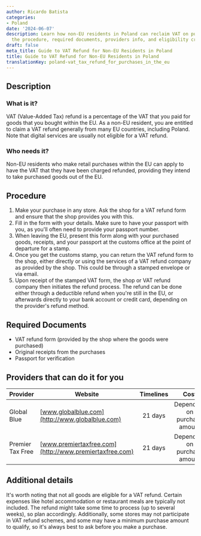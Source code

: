 ```yaml
---
author: Ricardo Batista
categories:
- Poland
date: '2024-06-07'
description: Learn how non-EU residents in Poland can reclaim VAT on purchases. Follow
  the procedure, required documents, providers info, and eligibility criteria.
draft: false
meta_title: Guide to VAT Refund for Non-EU Residents in Poland
title: Guide to VAT Refund for Non-EU Residents in Poland
translationKey: poland-vat_tax_refund_for_purchases_in_the_eu
---
```



## Description
### What is it?
VAT (Value-Added Tax) refund is a percentage of the VAT that you paid for goods that you bought within the EU. As a non-EU resident, you are entitled to claim a VAT refund generally from many EU countries, including Poland. Note that digital services are usually not eligible for a VAT refund.

### Who needs it?
Non-EU residents who make retail purchases within the EU can apply to have the VAT that they have been charged refunded, providing they intend to take purchased goods out of the EU.

## Procedure
1. Make your purchase in any store. Ask the shop for a VAT refund form and ensure that the shop provides you with this.
2. Fill in the form with your details. Make sure to have your passport with you, as you'll often need to provide your passport number.
3. When leaving the EU, present this form along with your purchased goods, receipts, and your passport at the customs office at the point of departure for a stamp.
4. Once you get the customs stamp, you can return the VAT refund form to the shop, either directly or using the services of a VAT refund company as provided by the shop. This could be through a stamped envelope or via email.
5. Upon receipt of the stamped VAT form, the shop or VAT refund company then initiates the refund process. The refund can be done either through a deductible refund when you're still in the EU, or afterwards directly to your bank account or credit card, depending on the provider's refund method.

## Required Documents
- VAT refund form (provided by the shop where the goods were purchased)
- Original receipts from the purchases
- Passport for verification 

## Providers that can do it for you

| Provider        |     Website     |     Timelines    |       Cost      |
| --------------- | --------------- |  :-------------: | :-------------: |
| Global Blue     |  [www.globalblue.com](http://www.globalblue.com)       |      21 days      |        Dependent on purchase amount       |
| Premier Tax Free | [www.premiertaxfree.com](http://www.premiertaxfree.com) | 21 days | Dependent on purchase amount |

## Additional details
It's worth noting that not all goods are eligible for a VAT refund. Certain expenses like hotel accommodation or restaurant meals are typically not included. The refund might take some time to process (up to several weeks), so plan accordingly. Additionally, some stores may not participate in VAT refund schemes, and some may have a minimum purchase amount to qualify, so it's always best to ask before you make a purchase.